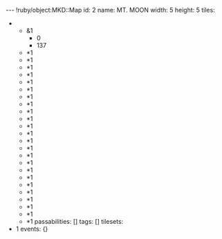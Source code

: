 --- !ruby/object:MKD::Map
id: 2
name: MT. MOON
width: 5
height: 5
tiles:
- - &1
    - 0
    - 137
  - *1
  - *1
  - *1
  - *1
  - *1
  - *1
  - *1
  - *1
  - *1
  - *1
  - *1
  - *1
  - *1
  - *1
  - *1
  - *1
  - *1
  - *1
  - *1
  - *1
  - *1
  - *1
  - *1
  - *1
passabilities: []
tags: []
tilesets:
- 1
events: {}
